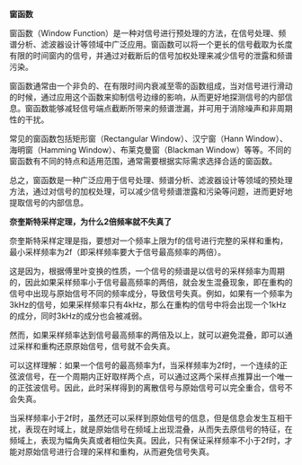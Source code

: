 **窗函数**

窗函数（Window Function）是一种对信号进行预处理的方法，在信号处理、频谱分析、滤波器设计等领域中广泛应用。窗函数可以将一个更长的信号截取为长度有限的时间窗内的信号，并通过对截断后的信号加权处理来减少信号的泄露和频谱污染。

窗函数通常由一个非负的、在有限时间内衰减至零的函数组成，当对信号进行滑动的时候，通过应用这个函数来抑制信号边缘的影响，从而更好地探测信号的内部信息。窗函数能够减轻信号端点截断所带来的频谱泄漏，并可用于消除噪声和非周期性的干扰。

常见的窗函数包括矩形窗（Rectangular Window）、汉宁窗（Hann Window）、海明窗（Hamming Window）、布莱克曼窗（Blackman Window）等等。不同的窗函数有不同的特点和适用范围，通常需要根据实际需求选择合适的窗函数。

总之，窗函数是一种广泛应用于信号处理、频谱分析、滤波器设计等领域的预处理方法，通过对信号的加权处理，可以减少信号频谱泄露和污染等问题，进而更好地提取信号的内部信息。



**奈奎斯特采样定理，为什么2倍频率就不失真了**

奈奎斯特采样定理是指，要想对一个频率上限为f的信号进行完整的采样和重构，最小采样频率为2f（即采样频率要大于信号最高频率的两倍）。

这是因为，根据傅里叶变换的性质，一个信号的频谱是以信号的采样频率为周期的，因此如果采样频率小于信号最高频率的两倍，就会发生混叠现象，即在重构的信号中出现与原始信号不同的频率成分，导致信号失真。例如，如果有一个频率为3kHz的信号，如果采样频率只有4kHz，那么在重构的信号中将会出现一个1kHz的成分，同时3kHz的成分也会被减弱。

然而，如果采样频率达到信号最高频率的两倍及以上，就可以避免混叠，即可以通过采样和重构还原原始信号，信号就不会失真。

可以这样理解：如果一个信号的最高频率为f，当采样频率为2f时，一个连续的正弦波信号，在一个周期内正好取样两个点，可以通过这两个采样点推算出一个唯一的正弦波信号。因此，此时采样得到的离散信号与原始信号可以完全重合，信号不会失真。

当采样频率小于2f时，虽然还可以采样到原始信号的信息，但是信息会发生互相干扰，表现在时域上，就是原始信号在频域上出现混叠，从而失去原信号的特征，在频域上，表现为幅角失真或者相位失真。因此，只有保证采样频率不小于2f时，才能对原始信号进行合理的采样和重构，从而避免信号失真。

